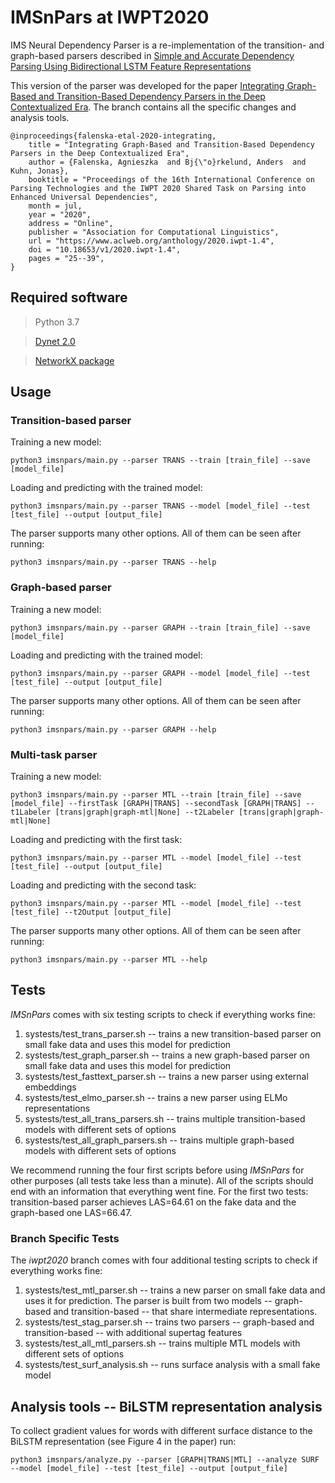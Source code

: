 # IMSnPars at IWPT2020

IMS Neural Dependency Parser is a re-implementation of the transition- and graph-based parsers described in [Simple and Accurate Dependency Parsing
Using Bidirectional LSTM Feature Representations](https://aclweb.org/anthology/Q16-1023)

This version of the parser was developed for the paper [Integrating Graph-Based and Transition-Based Dependency Parsers in the Deep Contextualized Era](https://www.aclweb.org/anthology/2020.iwpt-1.4.pdf). The branch contains all the specific changes and analysis tools.

```
@inproceedings{falenska-etal-2020-integrating,
    title = "Integrating Graph-Based and Transition-Based Dependency Parsers in the Deep Contextualized Era",
    author = {Falenska, Agnieszka  and Bj{\"o}rkelund, Anders  and Kuhn, Jonas},
    booktitle = "Proceedings of the 16th International Conference on Parsing Technologies and the IWPT 2020 Shared Task on Parsing into Enhanced Universal Dependencies",
    month = jul,
    year = "2020",
    address = "Online",
    publisher = "Association for Computational Linguistics",
    url = "https://www.aclweb.org/anthology/2020.iwpt-1.4",
    doi = "10.18653/v1/2020.iwpt-1.4",
    pages = "25--39",
}
```

## Required software

> Python 3.7

> [Dynet 2.0](http://dynet.io/)

> [NetworkX package](https://networkx.github.io/)

## Usage

### Transition-based parser

Training a new model:
```
python3 imsnpars/main.py --parser TRANS --train [train_file] --save [model_file]
```

Loading and predicting with the trained model:
```
python3 imsnpars/main.py --parser TRANS --model [model_file] --test  [test_file] --output [output_file]
```

The parser supports many other options. All of them can be seen after running:
```
python3 imsnpars/main.py --parser TRANS --help
```

### Graph-based parser

Training a new model:
```
python3 imsnpars/main.py --parser GRAPH --train [train_file] --save [model_file]
```

Loading and predicting with the trained model:
```
python3 imsnpars/main.py --parser GRAPH --model [model_file] --test  [test_file] --output [output_file]
```

The parser supports many other options. All of them can be seen after running:
```
python3 imsnpars/main.py --parser GRAPH --help
```

### Multi-task parser

Training a new model:
```
python3 imsnpars/main.py --parser MTL --train [train_file] --save [model_file] --firstTask [GRAPH|TRANS] --secondTask [GRAPH|TRANS] --t1Labeler [trans|graph|graph-mtl|None] --t2Labeler [trans|graph|graph-mtl|None] 
```

Loading and predicting with the first task:
```
python3 imsnpars/main.py --parser MTL --model [model_file] --test  [test_file] --output [output_file]
```

Loading and predicting with the second task:
```
python3 imsnpars/main.py --parser MTL --model [model_file] --test  [test_file] --t2Output [output_file]
```

The parser supports many other options. All of them can be seen after running:
```
python3 imsnpars/main.py --parser MTL --help
```

## Tests

*IMSnPars* comes with six testing scripts to check if everything works fine:
1. systests/test_trans_parser.sh -- trains a new transition-based parser on small fake data and uses this model for prediction
2. systests/test_graph_parser.sh -- trains a new graph-based parser on small fake data and uses this model for prediction
3. systests/test_fasttext_parser.sh -- trains a new parser using external embeddings
4. systests/test_elmo_parser.sh -- trains a new parser using ELMo representations
5. systests/test_all_trans_parsers.sh -- trains multiple transition-based models with different sets of options
6. systests/test_all_graph_parsers.sh -- trains multiple graph-based models with different sets of options

We recommend running the four first scripts before using *IMSnPars* for other purposes (all tests take less than a minute). All of the scripts should end with an information that everything went fine. For the first two tests: transition-based parser achieves LAS=64.61 on the fake data and the graph-based one LAS=66.47.

### Branch Specific Tests

The *iwpt2020* branch comes with four additional testing scripts to check if everything works fine:
1. systests/test_mtl_parser.sh -- trains a new parser on small fake data and uses it for prediction. The parser is built from two models -- graph-based and transition-based -- that share intermediate representations.
2. systests/test_stag_parser.sh -- trains two parsers -- graph-based and transition-based -- with additional supertag features
3. systests/test_all_mtl_parsers.sh -- trains multiple MTL models with different sets of options
4. systests/test_surf_analysis.sh --  runs surface analysis with a small fake model

## Analysis tools -- BiLSTM representation analysis

To collect gradient values for words with different surface distance to the BiLSTM representation (see Figure 4 in the paper) run:

``` 
python3 imsnpars/analyze.py --parser [GRAPH|TRANS|MTL] --analyze SURF --model [model_file] --test [test_file] --output [output_file]
```

